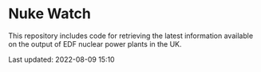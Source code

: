 # Nuke Watch

This repository includes code for retrieving the latest information available on the output of EDF nuclear power plants in the UK.

Last updated: 2022-08-09 15:10